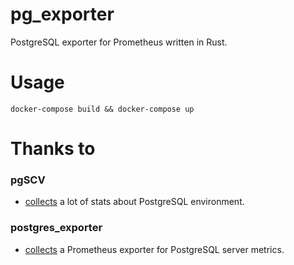 # pg_exporter
PostgreSQL exporter for Prometheus written in Rust.

# Usage
```
docker-compose build && docker-compose up
```

# Thanks to
### pgSCV
- [collects](https://github.com/cherts/pgscv/wiki/Collectors) a lot of stats about PostgreSQL environment.
### postgres_exporter
- [collects](https://github.com/prometheus-community/postgres_exporter) a Prometheus exporter for PostgreSQL server metrics.
